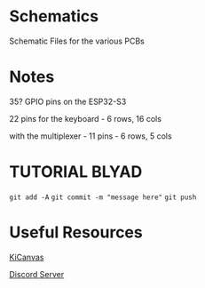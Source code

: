 # Schematics
Schematic Files for the various PCBs

# Notes

35? GPIO pins on the ESP32-S3

22 pins for the keyboard - 6 rows, 16 cols

with the multiplexer - 11 pins - 6 rows, 5 cols

# TUTORIAL BLYAD

`git add -A`
`git commit -m "message here"`
`git push`





# Useful Resources
[KiCanvas](https://kicanvas.org/)

[Discord Server](https://discord.gg/zeTJYsWzsf)
